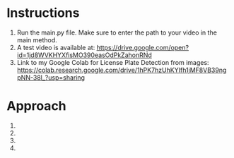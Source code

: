 # Instructions
1. Run the main.py file. Make sure to enter the path to your video in the main method. 
2. A test video is available at: https://drive.google.com/open?id=1jd8WVKHYXfisMO390easOdPkZahonRNd 
3. Link to my Google Colab for License Plate Detection from images: https://colab.research.google.com/drive/1hPK7hzUhKYIfh1jMF8VB39ngpNN-38l_?usp=sharing

# Approach
1. 
2. 
3.
4.
